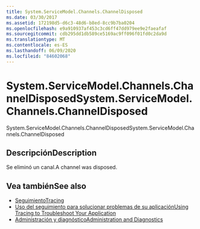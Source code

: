 ```yaml
---
title: System.ServiceModel.Channels.ChannelDisposed
ms.date: 03/30/2017
ms.assetid: 172198d5-d6c3-48d6-b8ed-8cc9b7ba0204
ms.openlocfilehash: e9a910937af453c3cd6ff47dd979ee9e2faeafaf
ms.sourcegitcommit: cdb295dd1db589ce5169ac9ff096f01fd0c2da9d
ms.translationtype: MT
ms.contentlocale: es-ES
ms.lasthandoff: 06/09/2020
ms.locfileid: "84602068"
---
```

# <a name="systemservicemodelchannelschanneldisposed"></a><span data-ttu-id="7096c-102">System.ServiceModel.Channels.ChannelDisposed</span><span class="sxs-lookup"><span data-stu-id="7096c-102">System.ServiceModel.Channels.ChannelDisposed</span></span>
<span data-ttu-id="7096c-103">System.ServiceModel.Channels.ChannelDisposed</span><span class="sxs-lookup"><span data-stu-id="7096c-103">System.ServiceModel.Channels.ChannelDisposed</span></span>  
  
## <a name="description"></a><span data-ttu-id="7096c-104">Descripción</span><span class="sxs-lookup"><span data-stu-id="7096c-104">Description</span></span>  
 <span data-ttu-id="7096c-105">Se eliminó un canal.</span><span class="sxs-lookup"><span data-stu-id="7096c-105">A channel was disposed.</span></span>  
  
## <a name="see-also"></a><span data-ttu-id="7096c-106">Vea también</span><span class="sxs-lookup"><span data-stu-id="7096c-106">See also</span></span>

- [<span data-ttu-id="7096c-107">Seguimiento</span><span class="sxs-lookup"><span data-stu-id="7096c-107">Tracing</span></span>](index.md)
- [<span data-ttu-id="7096c-108">Uso del seguimiento para solucionar problemas de su aplicación</span><span class="sxs-lookup"><span data-stu-id="7096c-108">Using Tracing to Troubleshoot Your Application</span></span>](using-tracing-to-troubleshoot-your-application.md)
- [<span data-ttu-id="7096c-109">Administración y diagnóstico</span><span class="sxs-lookup"><span data-stu-id="7096c-109">Administration and Diagnostics</span></span>](../index.md)
